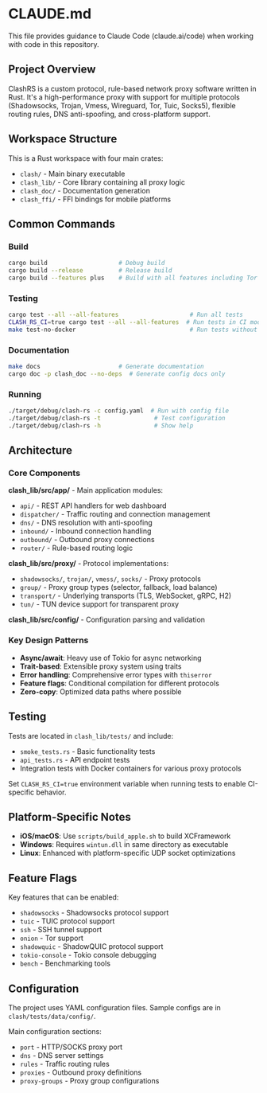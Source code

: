 # CLAUDE.md

This file provides guidance to Claude Code (claude.ai/code) when working with code in this repository.

## Project Overview

ClashRS is a custom protocol, rule-based network proxy software written in Rust. It's a high-performance proxy with support for multiple protocols (Shadowsocks, Trojan, Vmess, Wireguard, Tor, Tuic, Socks5), flexible routing rules, DNS anti-spoofing, and cross-platform support.

## Workspace Structure

This is a Rust workspace with four main crates:
- `clash/` - Main binary executable
- `clash_lib/` - Core library containing all proxy logic
- `clash_doc/` - Documentation generation
- `clash_ffi/` - FFI bindings for mobile platforms

## Common Commands

### Build
```bash
cargo build                    # Debug build
cargo build --release          # Release build
cargo build --features plus    # Build with all features including Tor
```

### Testing
```bash
cargo test --all --all-features                    # Run all tests
CLASH_RS_CI=true cargo test --all --all-features  # Run tests in CI mode
make test-no-docker                                # Run tests without Docker
```

### Documentation
```bash
make docs                      # Generate documentation
cargo doc -p clash_doc --no-deps  # Generate config docs only
```

### Running
```bash
./target/debug/clash-rs -c config.yaml  # Run with config file
./target/debug/clash-rs -t               # Test configuration
./target/debug/clash-rs -h               # Show help
```

## Architecture

### Core Components

**clash_lib/src/app/** - Main application modules:
- `api/` - REST API handlers for web dashboard
- `dispatcher/` - Traffic routing and connection management
- `dns/` - DNS resolution with anti-spoofing
- `inbound/` - Inbound connection handling
- `outbound/` - Outbound proxy connections
- `router/` - Rule-based routing logic

**clash_lib/src/proxy/** - Protocol implementations:
- `shadowsocks/`, `trojan/`, `vmess/`, `socks/` - Proxy protocols
- `group/` - Proxy group types (selector, fallback, load balance)
- `transport/` - Underlying transports (TLS, WebSocket, gRPC, H2)
- `tun/` - TUN device support for transparent proxy

**clash_lib/src/config/** - Configuration parsing and validation

### Key Design Patterns

- **Async/await**: Heavy use of Tokio for async networking
- **Trait-based**: Extensible proxy system using traits
- **Error handling**: Comprehensive error types with `thiserror`
- **Feature flags**: Conditional compilation for different protocols
- **Zero-copy**: Optimized data paths where possible

## Testing

Tests are located in `clash_lib/tests/` and include:
- `smoke_tests.rs` - Basic functionality tests
- `api_tests.rs` - API endpoint tests
- Integration tests with Docker containers for various proxy protocols

Set `CLASH_RS_CI=true` environment variable when running tests to enable CI-specific behavior.

## Platform-Specific Notes

- **iOS/macOS**: Use `scripts/build_apple.sh` to build XCFramework
- **Windows**: Requires `wintun.dll` in same directory as executable
- **Linux**: Enhanced with platform-specific UDP socket optimizations

## Feature Flags

Key features that can be enabled:
- `shadowsocks` - Shadowsocks protocol support
- `tuic` - TUIC protocol support
- `ssh` - SSH tunnel support
- `onion` - Tor support
- `shadowquic` - ShadowQUIC protocol support
- `tokio-console` - Tokio console debugging
- `bench` - Benchmarking tools

## Configuration

The project uses YAML configuration files. Sample configs are in `clash/tests/data/config/`.

Main configuration sections:
- `port` - HTTP/SOCKS proxy port
- `dns` - DNS server settings
- `rules` - Traffic routing rules
- `proxies` - Outbound proxy definitions
- `proxy-groups` - Proxy group configurations
